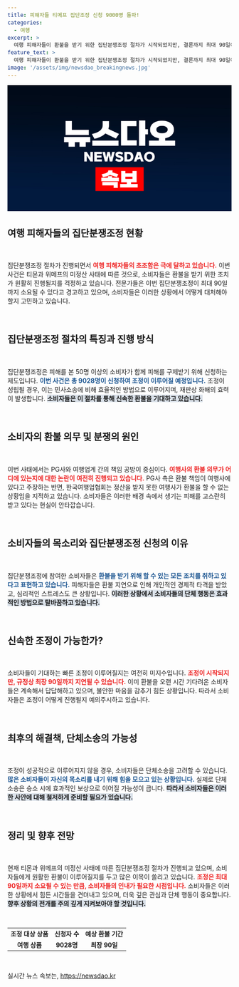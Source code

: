 ```yaml
---
title: 피해자들 티메프 집단조정 신청 9000명 돌파!
categories:
  - 여행
excerpt: >
  여행 피해자들이 환불을 받기 위한 집단분쟁조정 절차가 시작되었지만, 결론까지 최대 90일이 소요될 전망입니다. 피해자들은 긴 기다림에 불안해하며 즉각적인 해결을 촉구하고 있습니다.
feature_text: >
  여행 피해자들이 환불을 받기 위한 집단분쟁조정 절차가 시작되었지만, 결론까지 최대 90일이 소요될 전망입니다. 피해자들은 긴 기다림에 불안해하며 즉각적인 해결을 촉구하고 있습니다.
image: '/assets/img/newsdao_breakingnews.jpg'
---
```


<p><img src="/assets/img/newsdao_breakingnews.jpg" alt="koreaapp 속보" /></p>

<h2 data-ke-size="size26">여행 피해자들의 집단분쟁조정 현황</h2>

<p data-ke-size="size16">&nbsp;</p>

<p>집단분쟁조정 절차가 진행되면서 <b><span style="color: #ee2323;">여행 피해자들의 초조함은 극에 달하고 있습니다.</span></b> 이번 사건은 티몬과 위메프의 미정산 사태에 따른 것으로, 소비자들은 환불을 받기 위한 조치가 원활히 진행될지를 걱정하고 있습니다. 전문가들은 이번 집단분쟁조정이 최대 90일까지 소요될 수 있다고 경고하고 있으며, 소비자들은 이러한 상황에서 어떻게 대처해야 할지 고민하고 있습니다. </p>

<p data-ke-size="size16">&#160;</p>

<h2 data-ke-size="size26">집단분쟁조정 절차의 특징과 진행 방식</h2>

<p data-ke-size="size16">&nbsp;</p>

<p>집단분쟁조정은 피해를 본 50명 이상의 소비자가 함께 피해를 구제받기 위해 신청하는 제도입니다. <b><span style="color: #1a5490;">이번 사건은 총 9028명이 신청하여 조정이 이루어질 예정입니다.</span></b> 조정이 성립될 경우, 이는 민사소송에 비해 효율적인 방법으로 이루어지며, 재판상 화해의 효력이 발생합니다. <b><span style="background-color: #21538527;">소비자들은 이 절차를 통해 신속한 환불을 기대하고 있습니다.</span></b></p>

<p data-ke-size="size16">&#160;</p>

<h2 data-ke-size="size26">소비자의 환불 의무 및 분쟁의 원인</h2>

<p data-ke-size="size16">&nbsp;</p>

<p>이번 사태에서는 PG사와 여행업계 간의 책임 공방이 중심이다. <b><span style="color: #ee2323;">여행사의 환불 의무가 어디에 있는지에 대한 논란이 여전히 진행되고 있습니다.</span></b> PG사 측은 환불 책임이 여행사에 있다고 주장하는 반면, 한국여행업협회는 정산을 받지 못한 여행사가 환불을 할 수 없는 상황임을 지적하고 있습니다. 소비자들은 이러한 배경 속에서 생기는 피해를 고스란히 받고 있다는 현실이 안타깝습니다.</p>

<p data-ke-size="size16">&#160;</p>

<h2 data-ke-size="size26">소비자들의 목소리와 집단분쟁조정 신청의 이유</h2>

<p data-ke-size="size16">&nbsp;</p>

<p>집단분쟁조정에 참여한 소비자들은 <b><span style="color: #1a5490;">환불을 받기 위해 할 수 있는 모든 조치를 취하고 있다고 표현하고 있습니다.</span></b> 피해자들은 환불 지연으로 인해 개인적인 경제적 타격을 받았고, 심리적인 스트레스도 큰 상황입니다. <b><span style="background-color: #21538527;">이러한 상황에서 소비자들의 단체 행동은 효과적인 방법으로 탈바꿈하고 있습니다.</span></b></p>

<p data-ke-size="size16">&#160;</p>

<h2 data-ke-size="size26">신속한 조정이 가능한가?</h2>

<p data-ke-size="size16">&nbsp;</p>

<p>소비자들이 기대하는 빠른 조정이 이루어질지는 여전히 미지수입니다. <b><span style="color: #ee2323;">조정이 시작되지만, 규정상 최장 90일까지 지연될 수 있습니다.</span></b> 이미 환불을 오랜 시간 기다려온 소비자들은 계속해서 답답해하고 있으며, 불안한 마음을 감추기 힘든 상황입니다. 따라서 소비자들은 조정이 어떻게 진행될지 예의주시하고 있습니다.</p>

<p data-ke-size="size16">&#160;</p>

<h2 data-ke-size="size26">최후의 해결책, 단체소송의 가능성</h2>

<p data-ke-size="size16">&nbsp;</p>

<p>조정이 성공적으로 이루어지지 않을 경우, 소비자들은 단체소송을 고려할 수 있습니다. <b><span style="color: #1a5490;">많은 소비자들이 자신의 목소리를 내기 위해 힘을 모으고 있는 상황입니다.</span></b> 실제로 단체소송은 승소 시에 효과적인 보상으로 이어질 가능성이 큽니다. <b><span style="background-color: #21538527;">따라서 소비자들은 이러한 사안에 대해 철저하게 준비할 필요가 있습니다.</span></b></p>

<p data-ke-size="size16">&#160;</p>

<h2 data-ke-size="size26">정리 및 향후 전망</h2>

<p data-ke-size="size16">&nbsp;</p>

<p>현재 티몬과 위메프의 미정산 사태에 따른 집단분쟁조정 절차가 진행되고 있으며, 소비자들에게 원활한 환불이 이루어질지를 두고 많은 이목이 쏠리고 있습니다. <b><span style="color: #ee2323;">조정은 최대 90일까지 소요될 수 있는 만큼, 소비자들의 인내가 필요한 시점입니다.</span></b> 소비자들은 이러한 상황에서 힘든 시간들을 견뎌내고 있으며, 더욱 깊은 관심과 단체 행동이 중요합니다. <b><span style="background-color: #21538527;">향후 상황의 전개를 주의 깊게 지켜보아야 할 것입니다.</span></b></p>

<p data-ke-size="size16">&#160;</p>

<table>
<tr>
<td style="text-align: center; height: 17px;"><b>조정 대상 상품</b></td>
<td style="text-align: center; height: 17px;"><b>신청자 수</b></td>
<td style="text-align: center; height: 17px;"><b>예상 환불 기간</b></td>
</tr>
<tr>
<td style="text-align: center; height: 17px;"><b>여행 상품</b></td>
<td style="text-align: center; height: 17px;"><b>9028명</b></td>
<td style="text-align: center; height: 17px;"><b>최장 90일</b></td>
</tr>
</table>

<p data-ke-size="size16">&nbsp;</p>
실시간 뉴스 속보는, <a href="https://newsdao.kr" rel="dofollow">https://newsdao.kr</a>


